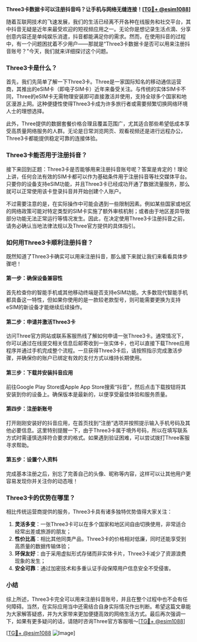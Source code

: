 **Three3卡数据卡可以注册抖音吗？让手机与网络无缝连接！[[TG💪+ @esim1088](https://t.me/s/esim1088)]**

随着互联网技术的飞速发展，我们的生活已经离不开各种在线服务和社交平台，其中抖音无疑是近年来最受欢迎的短视频应用之一。无论你是想记录生活点滴、分享创意内容还是单纯娱乐消遣，抖音都能满足你的需求。然而，在使用抖音的过程中，有一个问题困扰着不少用户——那就是“Three3卡数据卡是否可以用来注册抖音账号？”今天，我们就来详细探讨这个问题。

### Three3卡是什么？

首先，我们先简单了解一下Three3卡。Three是一家国际知名的移动通信运营商，其推出的eSIM卡（即电子SIM卡）近年来备受关注。与传统的实体SIM卡不同，Three的eSIM卡无需物理安装即可直接激活并使用，支持全球多个国家和地区漫游上网。这种便捷性使得Three3卡成为许多旅行者或需要频繁切换网络环境人士的理想选择。

此外，Three提供的数据套餐价格合理且覆盖范围广，尤其适合那些希望低成本享受高质量网络服务的人群。无论是日常浏览网页、观看视频还是进行远程办公，Three3卡都能提供稳定可靠的连接体验。

### Three3卡能否用于注册抖音？

接下来回到正题：Three3卡是否能够用来注册抖音账号呢？答案是肯定的！理论上讲，任何合法有效的SIM卡都可以作为基础条件用于注册抖音等社交媒体平台。只要你的设备支持eSIM功能，并且Three3卡已经成功开通了数据流量服务，那么就可以正常使用该卡登录抖音并开始创建个人账户。

不过需要注意的是，在实际操作中可能会遇到一些限制因素。例如某些国家或地区的网络政策可能对特定类型的SIM卡实施了额外审核机制；或者由于地区差异导致部分功能无法正常运行等情况发生。因此，在决定使用Three3卡注册抖音之前，请务必确认当地法律法规以及Three官方提供的具体指引。

### 如何用Three3卡顺利注册抖音？

既然知道了Three3卡确实可以用来注册抖音，那么接下来就让我们来看看具体步骤吧！

#### 第一步：确保设备兼容性
首先检查你的智能手机或其他移动终端是否支持eSIM功能。大多数现代智能手机都具备这一特性，但如果你使用的是一款较老款型号，则可能需要更换为支持eSIM的新设备才能继续后续操作。

#### 第二步：申请并激活Three3卡
访问Three官方网站或联系客服热线了解如何申请一张Three3卡。通常情况下，你可以通过在线提交相关信息后邮寄收到一张实体卡，也可以直接下载Three应用程序并通过手机完成整个流程。一旦获得Three3卡后，请按照指示完成激活步骤，并确保你的账户已绑定有效的支付方式以维持长期使用。

#### 第三步：下载并安装抖音应用
前往Google Play Store或Apple App Store搜索“抖音”，然后点击下载按钮将其安装到你的设备上。确保版本是最新的，以便享受最佳体验和服务质量。

#### 第四步：注册新账号
打开刚刚安装好的抖音应用，在首页找到“注册”选项并按照提示输入手机号码及其他必要信息。这里特别提醒一下，由于Three3卡属于境外号码，所以在填写联系方式时需谨慎选择符合要求的格式。如果遇到验证困难，可以尝试拨打Three客服寻求帮助。

#### 第五步：设置个人资料
完成基本注册之后，别忘了完善自己的头像、昵称等内容，这样可以让其他用户更容易发现你并关注你的动态哦！

### Three3卡的优势在哪里？

相比传统运营商提供的服务，Three3卡具有诸多独特优势值得大家关注：

1. **灵活多变**：一张Three3卡可以在多个国家和地区间自由切换使用，非常适合经常出差或旅游的朋友；
2. **性价比高**：相比其他同类产品，Three3卡的价格相对低廉，同时还能享受到高质量的数据传输体验；
3. **环保友好**：由于采用虚拟形式存储而非实体卡片，Three3卡减少了资源浪费现象的发生；
4. **安全可靠**：通过加密技术和多重认证手段保障用户信息安全不受侵害。

### 小结

综上所述，Three3卡完全可以用来注册抖音账号，并且在整个过程中也不会有任何障碍。当然，在实际应用当中还需结合自身实际情况作出判断。希望这篇文章能为大家解答疑惑，并为大家带来更加便捷高效的网络生活方式。最后再次强调一下，如果有更多疑问的话，请随时咨询Three官方客服哦～[[TG💪+ @esim1088](https://t.me/s/esim1088)]

[[TG💪+ @esim1088](https://t.me/s/esim1088) ![Image](https://i.postimg.cc/4NQfJmqS/Snipaste-2025-05-13-00-14-12.png)]